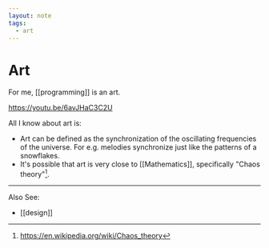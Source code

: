 ```yaml
---
layout: note
tags:
  - art
---
```


# Art

For me, [[programming]] is an art.

https://youtu.be/6avJHaC3C2U

All I know about art is:

- Art can be defined as the synchronization of the oscillating frequencies of the universe. For e.g. melodies synchronize just like the patterns of a snowflakes.
- It's possible that art is very close to [[Mathematics]], specifically "Chaos theory"[^1].

[^1]: https://en.wikipedia.org/wiki/Chaos_theory

---

Also See:

- [[design]]
